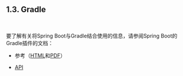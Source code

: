 <h2>1.3. Gradle</h2><br>

要了解有关将Spring Boot与Gradle结合使用的信息，请参阅Spring Boot的Gradle插件的文档：

* 参考（[HTML](https://docs.spring.io/spring-boot/docs/2.2.1.RELEASE/gradle-plugin/reference/html/)和[PDF](https://docs.spring.io/spring-boot/docs/2.2.1.RELEASE/gradle-plugin/reference/pdf/spring-boot-gradle-plugin-reference.pdf)）

* [API](https://docs.spring.io/spring-boot/docs/2.2.1.RELEASE/gradle-plugin/reference/api/)